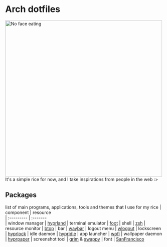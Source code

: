 # Arch dotfiles
<img src="https://external-content.duckduckgo.com/iu/?u=https%3A%2F%2Fmedia.giphy.com%2Fmedia%2FhXYlYBixtHEFq%2Fgiphy.gif&f=1&nofb=1&ipt=e80689b90e1a32c37690f7f9efbd9e45b6ff6ba3219a35e777e6ca4f5d404017>" alt="No face eating" width=500>
It's a simple rice for now, and I take inspirations from people in the web :>

## Packages
list of main programs, applications, tools and themes that I use for my rice
| component           | resource  
| :---------          | :-------  
| window manager      | [hyprland](https://github.com/hyprwm/Hyprland)
| terminal emulator   | [foot](https://wiki.archlinux.org/title/Foot)
| shell               | [zsh](https://github.com/ohmyzsh)
| resource monitor    | [btop](https://github.com/aristocratos/btop)
| bar                 | [waybar](https://github.com/Alexays/Waybar)
| logout menu         | [wlogout](https://github.com/ArtsyMacaw/wlogout)
| lockscreen          | [hyprlock](https://github.com/hyprwm/hyprlock)
| idle daemon         | [hypridle](https://github.com/hyprwm/hypridle)
| app launcher        | [wofi](https://hg.sr.ht/~scoopta/wofi)
| wallpaper daemon    | [hyprpaper](https://archlinux.org/packages/extra/x86_64/hyprpaper/)
| screenshot tool     | [grim](https://man.archlinux.org/man/grim.1.en) & [swappy](https://man.archlinux.org/man/swappy.1.en)
| font                | [SanFrancisco](https://github.com/thelioncape/San-Francisco-family)